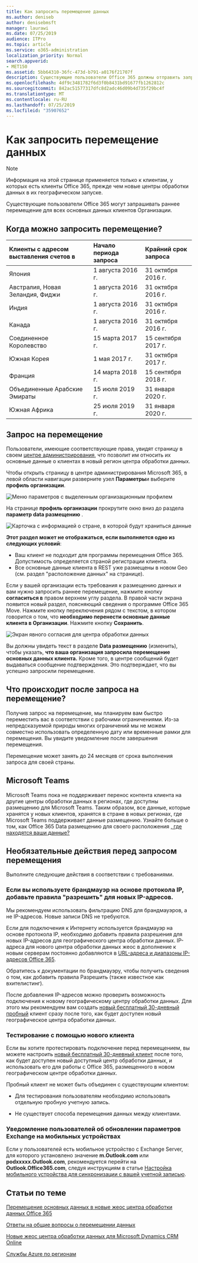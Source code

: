 ```yaml
---
title: Как запросить перемещение данных
ms.author: deniseb
author: denisebmsft
manager: laurawi
ms.date: 07/25/2019
audience: ITPro
ms.topic: article
ms.service: o365-administration
localization_priority: Normal
search.appverid:
- MET150
ms.assetid: 5bb64310-36fc-473d-b791-a0176f21707f
description: Существующие пользователи Office 365 должны отправить запрос перед крайним сроком их страны, чтобы данные клиентов, участвующие в службах Office 365, перемещались на новый географию.
ms.openlocfilehash: 4df9c3481782f6d3f0b8431bd91677fb1262812c
ms.sourcegitcommit: 842ac51577317dfc8d2adc46d09b4d735f29bc4f
ms.translationtype: MT
ms.contentlocale: ru-RU
ms.lasthandoff: 07/25/2019
ms.locfileid: "35907652"
---
```

# <a name="how-to-request-your-data-move"></a>Как запросить перемещение данных

> [!NOTE]
> Информация на этой странице применяется только к клиентам, у которых есть клиенты Office 365, прежде чем новые центры обработки данных в их географическом запуске. 
  
Существующие пользователи Office 365 могут запрашивать раннее перемещение для всех основных данных клиентов Организации.  
  
## <a name="when-can-i-request-a-move"></a>Когда можно запросить перемещение?

|**Клиенты с адресом выставления счетов в**|**Начало периода запроса**|**Крайний срок запроса**|
|:-----|:-----|:-----|
|Япония  <br/> |1 августа 2016 г.  <br/> |31 октября 2016 г.  <br/> |
|Австралия, Новая Зеландия, Фиджи  <br/> |1 августа 2016 г.  <br/> |31 октября 2016 г.  <br/> |
|Индия  <br/> |1 августа 2016 г.  <br/> |31 октября 2016 г.  <br/> |
|Канада  <br/> |1 августа 2016 г.  <br/> |31 октября 2016 г.  <br/> |
|Соединенное Королевство  <br/> |15 марта 2017 г.  <br/> |15 сентября 2017 г.  <br/> |
|Южная Корея  <br/> |1 мая 2017 г.  <br/> |31 октября 2017 г.  <br/> |
|Франция  <br/> |14 марта 2018 г.  <br/> |15 сентября 2018 г.  <br/> |
|Объединенные Арабские Эмираты  <br/> |15 июля 2019 г.  <br/> |31 января 2020 г.  <br/> |
|Южная Африка  <br/> |25 июля 2019 г.  <br/> |31 января 2020 г.  <br/> |
   
## <a name="how-to-request-a-move"></a>Запрос на перемещение

Пользователи, имеющие соответствующие права, увидят страницу в своем [центре администрирования](https://aka.ms/365admin), что позволит им относить их основные данные о клиентах в новый регион центра обработки данных.  
  
Чтобы открыть страницу в центре администрирования Microsoft 365, в левой области навигации разверните узел **Параметры**и выберите **профиль организации**.
  
![Меню параметров с выделенным организационным профилем](media/22799fac-32b4-4f79-ae60-3f6ffb7cfbd7.png)
  
На странице **профиль организации** прокрутите окно вниз до раздела **параметр data размещению** . 
  
![Карточка с информацией о стране, в которой будут храниться данные](media/dataresidencyae.jpg)
  
**Этот раздел может не отображаться, если выполняется одно из следующих условий**:
- Ваш клиент не подходит для программы перемещения Office 365.  Допустимость определяется страной регистрации клиента.
- Все основные данные клиента в REST уже размещены в новом Geo (см. раздел "расположение данных" на странице). 
  
Если у вашей организации есть требования к размещению данных и вам нужно запросить раннее перемещение, нажмите кнопку **согласиться в** правом верхнем углу раздела. В правой части экрана появится новый раздел, поясняющий сведения о программе Office 365 Move. Нажмите кнопку переключения рядом с текстом, в котором говорится о том, что **необходимо перенести основные данные клиента в Организации**. Нажмите кнопку **Сохранить**.
  
![Экран явного согласия для центра обработки данных](media/dataresidencyflyoutae.jpg)
  
Вы должны увидеть текст в разделе **Data размещению** (изменить), чтобы указать, **что ваша организация запросила перемещение основных данных клиента.** Кроме того, в центре сообщений будет выдаваться сообщение подтверждения. Это подтверждает, что вы успешно запросили перемещение. 


  
## <a name="what-happens-after-requesting-a-move"></a>Что происходит после запроса на перемещение?

Получив запрос на перемещение, мы планируем вам быстро переместить вас в соответствии с рабочими ограничениями. Из-за непредсказуемой природы многих ограничений мы не можем совместно использовать определенную дату или временные рамки для перемещения. Вы увидите уведомление после завершения перемещения.
  
Перемещение может занять до 24 месяцев от срока выполнения запроса для своей страны.
  
## <a name="microsoft-teams"></a>Microsoft Teams

Microsoft Teams пока не поддерживает перенос контента клиента на другие центры обработки данных в регионах, где доступны размещению для Microsoft Teams.  Таким образом, все данные, которые хранятся у новых клиентов, хранятся в стране в новых регионах, где Microsoft Teams поддерживает данные размещению.  Узнайте больше о том, как Office 365 Data размещению для своего расположения [, где находятся ваши данные?](https://products.office.com/where-is-your-data-located)   

## <a name="optional-actions-before-you-request-a-move"></a>Необязательные действия перед запросом перемещения

Выполните следующие действия в соответствии с требованиями.
  
### <a name="if-you-use-an-ip-based-firewall-add-allow-rules-for-the-new-ip-addresses"></a>Если вы используете брандмауэр на основе протокола IP, добавьте правила "разрешить" для новых IP-адресов.

Мы рекомендуем использовать фильтрацию DNS для брандмауэров, а не IP-адресов. Новые записи DNS не требуются.
  
Если для подключения к Интернету используется брандмауэр на основе протокола IP, необходимо добавить правила разрешения для новых IP-адресов для географического центра обработки данных. IP-адреса для нового центра обработки данных жеос в дополнение к новым серверам постоянно добавляются в [URL-адреса и диапазоны IP-адресов Office 365](https://go.microsoft.com/fwlink/p/?LinkId=229631).
  
Обратитесь к документации по брандмауэру, чтобы получить сведения о том, как добавить правила Разрешить (также известное как вхителистинг).
  
После добавления IP-адресов можно проверить возможность подключения к новому географическому центру обработки данных. Для этого мы рекомендуем вам создать [новый бесплатный 30-дневный пробный](https://go.microsoft.com/fwlink/?LinkId=522463) клиент сразу после того, как будет доступен новый географическое центра обработки данных. 
  
### <a name="test-using-a-new-tenant"></a>Тестирование с помощью нового клиента

Если вы хотите протестировать подключение перед перемещением, вы можете настроить [новый бесплатный 30-дневный клиент](https://go.microsoft.com/fwlink/?LinkId=522463) после того, как будет доступен новый доступный центр обработки данных, и использовать его для работы с Office 365, размещенного в новом географическом центре обработки данных. 
  
Пробный клиент не может быть объединен с существующим клиентом:
  
- Для тестирования пользователям необходимо использовать отдельную пробную учетную запись.
    
- Не существует способа перемещения данных между клиентами.
    
### <a name="notify-users-to-update-out-of-date-exchange-settings-on-mobile-devices"></a>Уведомление пользователей об обновлении параметров Exchange на мобильных устройствах

Если у пользователей есть мобильное устройство с Exchange Server, для которого установлено значение **m.Outlook.com** или **podxxxxx.Outlook.com**, рекомендуется перейти на **Outlook.Office365.com**, следуя инструкциям в статье [Настройка мобильного устройства для синхронизации с вашей учетной записью](https://support.office.com/article/c9139caf-01ab-41a0-827c-3c06ee569ed3).

## <a name="related-topics"></a>Статьи по теме

[Перемещение основных данных в новые жеос центра обработки данных Office 365](moving-data-to-new-datacenter-geos.md)

[Ответы на общие вопросы о перемещении данных](data-move-faq.md)

[Новые жеос центра обработки данных для Microsoft Dynamics CRM Online](https://go.microsoft.com/fwlink/p/?Linkid=615924)
  
[Службы Azure по регионам](https://azure.microsoft.com/en-us/regions/)
  

